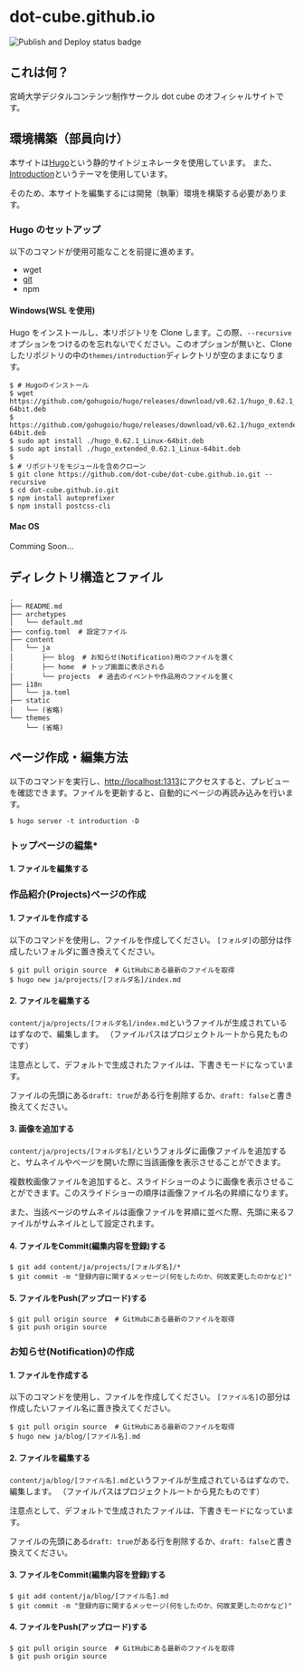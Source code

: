 # dot-cube.github.io

![Publish and Deploy status badge](https://github.com/dot-cube/dot-cube.github.io/workflows/Build%20Deploy/badge.svg)

## これは何？

宮崎大学デジタルコンテンツ制作サークル dot cube のオフィシャルサイトです。

## 環境構築（部員向け）

本サイトは[Hugo](https://gohugo.io/)という静的サイトジェネレータを使用しています。
また、[Introduction](https://themes.gohugo.io/hugo-theme-introduction/)というテーマを使用しています。

そのため、本サイトを編集するには開発（執筆）環境を構築する必要があります。

### **Hugo のセットアップ**

以下のコマンドが使用可能なことを前提に進めます。

- wget
- [git](https://git-scm.com/)
- npm

#### **Windows(WSL を使用)**

Hugo をインストールし、本リポジトリを Clone します。この際、`--recursive` オプションをつけるのを忘れないでください。このオプションが無いと、Cloneしたリポジトリの中の`themes/introduction`ディレクトリが空のままになります。

```
$ # Hugoのインストール
$ wget https://github.com/gohugoio/hugo/releases/download/v0.62.1/hugo_0.62.1_Linux-64bit.deb
$ https://github.com/gohugoio/hugo/releases/download/v0.62.1/hugo_extended_0.62.1_Linux-64bit.deb
$ sudo apt install ./hugo_0.62.1_Linux-64bit.deb
$ sudo apt install ./hugo_extended_0.62.1_Linux-64bit.deb
$
$ # リポジトリをモジュールを含めクローン
$ git clone https://github.com/dot-cube/dot-cube.github.io.git --recursive
$ cd dot-cube.github.io.git
$ npm install autoprefixer
$ npm install postcss-cli
```

#### **Mac OS**

Comming Soon...


## ディレクトリ構造とファイル

```
.
├── README.md
├── archetypes
│   └── default.md
├── config.toml  # 設定ファイル
├── content
│   └── ja
│       ├── blog  # お知らせ(Notification)用のファイルを置く
│       ├── home  # トップ画面に表示される
│       └── projects  # 過去のイベントや作品用のファイルを置く
├── i18n
│   └── ja.toml  
├── static
│   └── (省略)
└── themes
    └── (省略)
```

## ページ作成・編集方法

以下のコマンドを実行し、[http://localhost:1313](http://localhost:1313)にアクセスすると、プレビューを確認できます。ファイルを更新すると、自動的にページの再読み込みを行います。

```
$ hugo server -t introduction -D
```

### **トップページの編集***

#### 1. ファイルを編集する

### **作品紹介(Projects)ページの作成**

#### 1. ファイルを作成する
以下のコマンドを使用し、ファイルを作成してください。
`[フォルダ]`の部分は作成したいフォルダに置き換えてください。

```
$ git pull origin source  # GitHubにある最新のファイルを取得
$ hugo new ja/projects/[フォルダ名]/index.md
```

#### 2. ファイルを編集する

`content/ja/projects/[フォルダ名]/index.md`というファイルが生成されているはずなので、編集します。
（ファイルパスはプロジェクトルートから見たものです）

注意点として、デフォルトで生成されたファイルは、下書きモードになっています。

ファイルの先頭にある`draft: true`がある行を削除するか、`draft: false`と書き換えてください。

#### 3. 画像を追加する

`content/ja/projects/[フォルダ名]/`というフォルダに画像ファイルを追加すると、サムネイルやページを開いた際に当該画像を表示させることができます。

複数枚画像ファイルを追加すると、スライドショーのように画像を表示させることができます。このスライドショーの順序は画像ファイル名の昇順になります。

また、当該ページのサムネイルは画像ファイルを昇順に並べた際、先頭に来るファイルがサムネイルとして設定されます。

#### 4. ファイルをCommit(編集内容を登録)する

```
$ git add content/ja/projects/[フォルダ名]/*
$ git commit -m "登録内容に関するメッセージ(何をしたのか、何故変更したのかなど)"
```

#### 5. ファイルをPush(アップロード)する

```
$ git pull origin source  # GitHubにある最新のファイルを取得
$ git push origin source
```


### **お知らせ(Notification)の作成**

#### 1. ファイルを作成する
以下のコマンドを使用し、ファイルを作成してください。
`[ファイル名]`の部分は作成したいファイル名に置き換えてください。

```
$ git pull origin source  # GitHubにある最新のファイルを取得
$ hugo new ja/blog/[ファイル名].md
```

#### 2. ファイルを編集する

`content/ja/blog/[ファイル名].md`というファイルが生成されているはずなので、編集します。
（ファイルパスはプロジェクトルートから見たものです）

注意点として、デフォルトで生成されたファイルは、下書きモードになっています。

ファイルの先頭にある`draft: true`がある行を削除するか、`draft: false`と書き換えてください。

#### 3. ファイルをCommit(編集内容を登録)する

```
$ git add content/ja/blog/[ファイル名].md
$ git commit -m "登録内容に関するメッセージ(何をしたのか、何故変更したのかなど)"
```

#### 4. ファイルをPush(アップロード)する

```
$ git pull origin source  # GitHubにある最新のファイルを取得
$ git push origin source
```